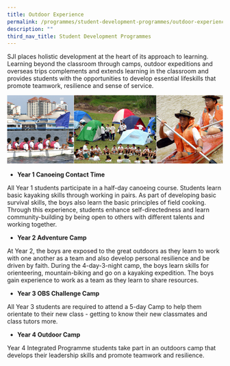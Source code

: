 ```yaml
---
title: Outdoor Experience
permalink: /programmes/student-development-programmes/outdoor-experience/
description: ""
third_nav_title: Student Development Programmes
---
```

SJI places holistic development at the heart of its approach to learning. Learning beyond the classroom through camps, outdoor expeditions and overseas trips complements and extends learning in the classroom and provides students with the opportunities to develop essential lifeskills that promote teamwork, resilience and sense of service.

![Outdoor Adventure](/images/outdoor-adv.jpeg)

*   **Year 1 Canoeing Contact Time**  
    

All Year 1 students participate in a half-day canoeing course. Students learn basic kayaking skills through working in pairs. As part of developing basic survival skills, the boys also learn the basic principles of field cooking. Through this experience, students enhance self-directedness and learn community-building by being open to others with different talents and working together.  

  

*   **Year 2 Adventure Camp**
    

At Year 2, the boys are exposed to the great outdoors as they learn to work with one another as a team and also develop personal resilience and be driven by faith. During the 4-day-3-night camp, the boys learn skills for orienteering, mountain-biking and go on a kayaking expedition. The boys gain experience to work as a team as they learn to share resources.  

  

*   **Year 3 OBS Challenge Camp**  
    

All Year 3 students are required to attend a 5-day Camp to help them orientate to their new class - getting to know their new classmates and class tutors more.

  

*   **Year 4 Outdoor Camp**
    

Year 4 Integrated Programme students take part in an outdoors camp that develops their leadership skills and promote teamwork and resilience.